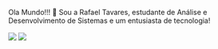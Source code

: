 Ola Mundo!!! 👋
Sou a Rafael Tavares, estudante de Análise e Desenvolvimento de Sistemas e um entusiasta de tecnologia! 

<div style:"display: inline_block">
 <img align="center" src="https://github-readme-stats.vercel.app/api?username=rtavares0&count_private=true&show_icons=true&theme=codeSTACKr&include_all_commits=true">


<img align="center" src="https://github-readme-stats.vercel.app/api/top-langs/?username=rtavares0&layout=compact&theme=codeSTACKr">
</div>


<!--
**RTavares0/rtavares0** is a ✨ _special_ ✨ repository because its `README.md` (this file) appears on your GitHub profile.

Here are some ideas to get you started:

- 🔭 I’m currently working on ...
- 🌱 I’m currently learning ...
- 👯 I’m looking to collaborate on ...
- 🤔 I’m looking for help with ...
- 💬 Ask me about ...
- 📫 How to reach me: ...
- 😄 Pronouns: ...
- ⚡ Fun fact: ...
-->
